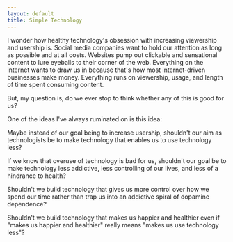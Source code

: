 ```yaml
---
layout: default
title: Simple Technology
---
```

I wonder how healthy technology's obsession with increasing viewership and usership is. Social media companies want to hold our attention as long as possible and at all costs. Websites pump out clickable and sensational content to lure eyeballs to their corner of the web. 
Everything on the internet wants to draw us in because that's how most internet-driven businesses make money. Everything runs on viewership, usage, and length of time spent consuming content. 

But, my question is, do we ever stop to think whether any of this is good for us? 

One of the ideas I've always ruminated on is this idea:

Maybe instead of our goal being to increase usership, shouldn't our aim as technologists be to make technology that enables us to use technology less?

If we know that overuse of technology is bad for us, shouldn't our goal be to make technology less addictive, less controlling of our lives, and less of a hindrance to health?

Shouldn't we build technology that gives us more control over how we spend our time rather than trap us into an addictive spiral of dopamine dependence? 

Shouldn't we build technology that makes us happier and healthier even if "makes us happier and healthier" really means "makes us use technology less"?

